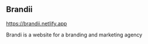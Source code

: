 <h2>Brandii</h2>

<a href="https://brandii.netlify.app">https://brandii.netlify.app</a>

Brandi is a website for a branding and marketing agency
